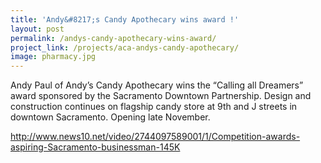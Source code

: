 ```yaml
---
title: 'Andy&#8217;s Candy Apothecary wins award !'
layout: post
permalink: /andys-candy-apothecary-wins-award/
project_link: /projects/aca-andys-candy-apothecary/
image: pharmacy.jpg
---
```


Andy Paul of Andy&#8217;s Candy Apothecary wins the &#8220;Calling all Dreamers&#8221; award sponsored by the Sacramento Downtown Partnership. Design and construction continues on flagship candy store at 9th and J streets in downtown Sacramento. Opening late November.
  
<http://www.news10.net/video/2744097589001/1/Competition-awards-aspiring-Sacramento-businessman-145K>